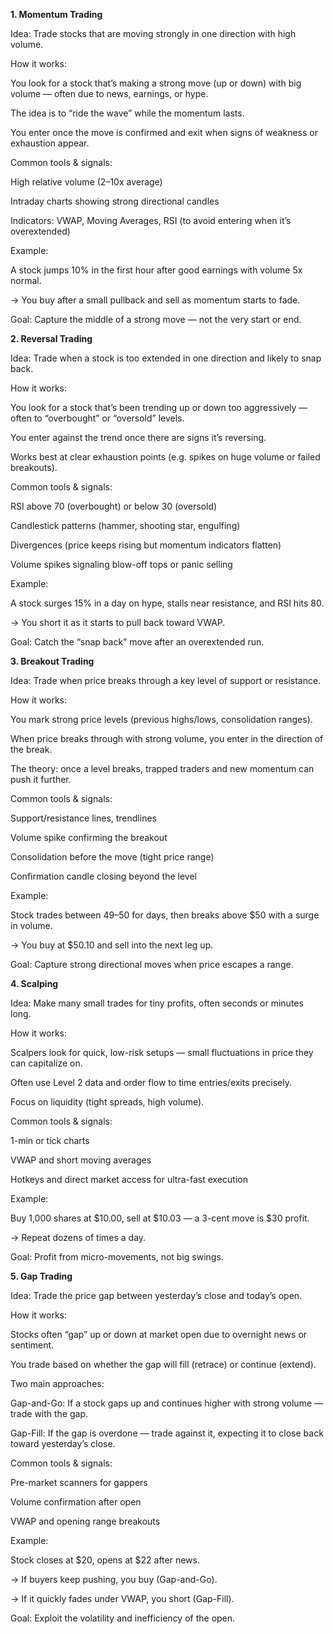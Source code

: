 **1. Momentum Trading**



Idea: Trade stocks that are moving strongly in one direction with high volume.



How it works:



You look for a stock that’s making a strong move (up or down) with big volume — often due to news, earnings, or hype.



The idea is to “ride the wave” while the momentum lasts.



You enter once the move is confirmed and exit when signs of weakness or exhaustion appear.



Common tools \& signals:



High relative volume (2–10x average)



Intraday charts showing strong directional candles



Indicators: VWAP, Moving Averages, RSI (to avoid entering when it’s overextended)



Example:



A stock jumps 10% in the first hour after good earnings with volume 5x normal.

→ You buy after a small pullback and sell as momentum starts to fade.



Goal: Capture the middle of a strong move — not the very start or end.



**2. Reversal Trading**



Idea: Trade when a stock is too extended in one direction and likely to snap back.



How it works:



You look for a stock that’s been trending up or down too aggressively — often to “overbought” or “oversold” levels.



You enter against the trend once there are signs it’s reversing.



Works best at clear exhaustion points (e.g. spikes on huge volume or failed breakouts).



Common tools \& signals:



RSI above 70 (overbought) or below 30 (oversold)



Candlestick patterns (hammer, shooting star, engulfing)



Divergences (price keeps rising but momentum indicators flatten)



Volume spikes signaling blow-off tops or panic selling



Example:



A stock surges 15% in a day on hype, stalls near resistance, and RSI hits 80.

→ You short it as it starts to pull back toward VWAP.



Goal: Catch the “snap back” move after an overextended run.



**3. Breakout Trading**



Idea: Trade when price breaks through a key level of support or resistance.



How it works:



You mark strong price levels (previous highs/lows, consolidation ranges).



When price breaks through with strong volume, you enter in the direction of the break.



The theory: once a level breaks, trapped traders and new momentum can push it further.



Common tools \& signals:



Support/resistance lines, trendlines



Volume spike confirming the breakout



Consolidation before the move (tight price range)



Confirmation candle closing beyond the level



Example:



Stock trades between $49–$50 for days, then breaks above $50 with a surge in volume.

→ You buy at $50.10 and sell into the next leg up.



Goal: Capture strong directional moves when price escapes a range.



**4. Scalping**



Idea: Make many small trades for tiny profits, often seconds or minutes long.



How it works:



Scalpers look for quick, low-risk setups — small fluctuations in price they can capitalize on.



Often use Level 2 data and order flow to time entries/exits precisely.



Focus on liquidity (tight spreads, high volume).



Common tools \& signals:



1-min or tick charts



VWAP and short moving averages



Hotkeys and direct market access for ultra-fast execution



Example:



Buy 1,000 shares at $10.00, sell at $10.03 — a 3-cent move is $30 profit.

→ Repeat dozens of times a day.



Goal: Profit from micro-movements, not big swings.



**5. Gap Trading**



Idea: Trade the price gap between yesterday’s close and today’s open.



How it works:



Stocks often “gap” up or down at market open due to overnight news or sentiment.



You trade based on whether the gap will fill (retrace) or continue (extend).



Two main approaches:



Gap-and-Go: If a stock gaps up and continues higher with strong volume — trade with the gap.



Gap-Fill: If the gap is overdone — trade against it, expecting it to close back toward yesterday’s close.



Common tools \& signals:



Pre-market scanners for gappers



Volume confirmation after open



VWAP and opening range breakouts



Example:



Stock closes at $20, opens at $22 after news.

→ If buyers keep pushing, you buy (Gap-and-Go).

→ If it quickly fades under VWAP, you short (Gap-Fill).



Goal: Exploit the volatility and inefficiency of the open.

